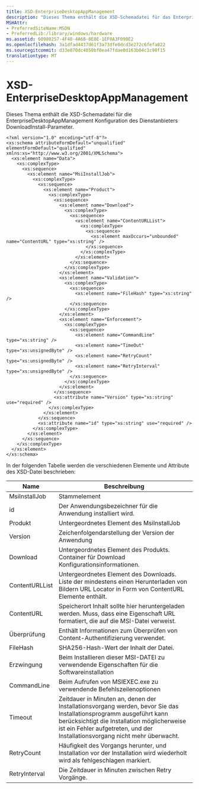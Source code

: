 ```yaml
---
title: XSD-EnterpriseDesktopAppManagement
description: "Dieses Thema enthält die XSD-Schemadatei für das EnterpriseDesktopAppManagement Konfiguration des Dienstanbieters DownloadInstall-Parameter."
MSHAttr:
- PreferredSiteName:MSDN
- PreferredLib:/library/windows/hardware
ms.assetid: 60980257-4F48-4A68-8E8E-1EF0A3F090E2
ms.openlocfilehash: 3a1dfad4437d61f3a73dfe0dcd3e272c6fefa822
ms.sourcegitcommit: d33e870dc4850bf0ea47fdae0d163b04c1c90f15
translationtype: MT
---
```

# <a name="enterprisedesktopappmanagement-xsd"></a>XSD-EnterpriseDesktopAppManagement


Dieses Thema enthält die XSD-Schemadatei für die EnterpriseDesktopAppManagement Konfiguration des Dienstanbieters DownloadInstall-Parameter.

``` syntax
<?xml version="1.0" encoding="utf-8"?>
<xs:schema attributeFormDefault="unqualified" elementFormDefault="qualified" xmlns:xs="http://www.w3.org/2001/XMLSchema">
  <xs:element name="Data">
    <xs:complexType>
      <xs:sequence>
        <xs:element name="MsiInstallJob">
          <xs:complexType>
            <xs:sequence>
              <xs:element name="Product">
                <xs:complexType>
                  <xs:sequence>
                    <xs:element name="Download">
                      <xs:complexType>
                        <xs:sequence>
                          <xs:element name="ContentURLList">
                            <xs:complexType>
                              <xs:sequence>
                                <xs:element maxOccurs="unbounded" name="ContentURL" type="xs:string" />
                              </xs:sequence>
                            </xs:complexType>
                          </xs:element>
                        </xs:sequence>
                      </xs:complexType>
                    </xs:element>
                    <xs:element name="Validation">
                      <xs:complexType>
                        <xs:sequence>
                          <xs:element name="FileHash" type="xs:string" />
                        </xs:sequence>
                      </xs:complexType>
                    </xs:element>
                    <xs:element name="Enforcement">
                      <xs:complexType>
                        <xs:sequence>
                          <xs:element name="CommandLine" type="xs:string" />
                          <xs:element name="TimeOut" type="xs:unsignedByte" />
                          <xs:element name="RetryCount" type="xs:unsignedByte" />
                          <xs:element name="RetryInterval" type="xs:unsignedByte" />
                        </xs:sequence>
                      </xs:complexType>
                    </xs:element>
                  </xs:sequence>
                  <xs:attribute name="Version" type="xs:string" use="required" />
                </xs:complexType>
              </xs:element>
            </xs:sequence>
            <xs:attribute name="id" type="xs:string" use="required" />
          </xs:complexType>
        </xs:element>
      </xs:sequence>
    </xs:complexType>
  </xs:element>
</xs:schema>
```

In der folgenden Tabelle werden die verschiedenen Elemente und Attribute des XSD-Datei beschrieben:

 

| Name           | Beschreibung                                                                                                                                                                        |
|----------------|------------------------------------------------------------------------------------------------------------------------------------------------------------------------------------|
| MsiInstallJob  | Stammelement                                                                                                                                                                       |
| id             | Der Anwendungsbezeichner für die Anwendung installiert wird.                                                                                                                    |
| Produkt        | Untergeordnetes Element des MsiInstallJob                                                                                                                                                     |
| Version        | Zeichenfolgendarstellung der Version der Anwendung                                                                                                                                   |
| Download       | Untergeordnetes Element des Produkts. Container für Download Konfigurationsinformationen.                                                                                                        |
| ContentURLList | Untergeordnetes Element des Downloads. Liste der mindestens einen Herunterladen von Bildern URL Locator in Form von ContentURL Elemente enthält.                                                          |
| ContentURL     | Speicherort Inhalt sollte hier heruntergeladen werden. Muss, dass eine Eigenschaft URL formatiert, die auf die MSI-Datei verweist.                                                                     |
| Überprüfung     | Enthält Informationen zum Überprüfen von Content-Authentifizierung verwendet.                                                                                                                        |
| FileHash       | SHA256-Hash-Wert der Inhalt der Datei.                                                                                                                                                 |
| Erzwingung    | Beim Installieren dieser MSI-DATEI zu verwendende Eigenschaften für die Softwareinstallation                                                                                                                        |
| CommandLine    | Beim Aufrufen von MSIEXEC.exe zu verwendende Befehlszeilenoptionen                                                                                                                           |
| Timeout        | Zeitdauer in Minuten an, denen der Installationsvorgang werden, bevor Sie das Installationsprogramm ausgeführt kann berücksichtigt die Installation möglicherweise ist ein Fehler aufgetreten, und der Installationsvorgang nicht mehr überwacht. |
| RetryCount     | Häufigkeit des Vorgangs herunter, und Installation vor der Installation wird wiederholt wird als fehlgeschlagen markiert.                                                          |
| RetryInterval  | Die Zeitdauer in Minuten zwischen Retry Vorgänge.                                                                                                                                |

 

 

 






